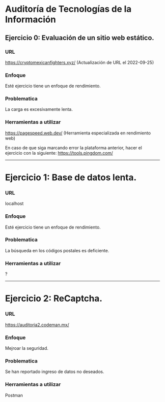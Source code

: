 # Auditoría de Tecnologías de la Información

## Ejercicio 0: Evaluación de un sitio web estático.

### URL

https://cryptomexicanfighters.xyz/ (Actualización de URL el 2022-09-25)

### Enfoque

Esté ejercicio tiene un enfoque de rendimiento.

### Problematica

La carga es excesivamente lenta.

### Herramientas a utilizar

https://pagespeed.web.dev/ (Herramienta especializada en rendimiento web)

En caso de que siga marcando error la plataforma anterior, hacer el ejercicio con la siguiente: https://tools.pingdom.com/

---

# Ejercicio 1: Base de datos lenta.

### URL

localhost

### Enfoque

Esté ejercicio tiene un enfoque de rendimiento.

### Problematica

La búsqueda en los códigos postales es deficiente.

### Herramientas a utilizar

?

---

# Ejercicio 2: ReCaptcha.

### URL

https://auditoria2.codeman.mx/

### Enfoque

Mejroar la seguridad.

### Problematica

Se han reportado ingreso de datos no deseados.

### Herramientas a utilizar

Postman